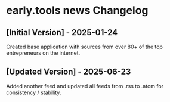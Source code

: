 # early.tools news Changelog

## [Initial Version] - 2025-01-24
Created base application with sources from over 80+ of the top entrepreneurs on the internet.

## [Updated Version] - 2025-06-23
Added another feed and updated all feeds from .rss to .atom for consistency / stability.